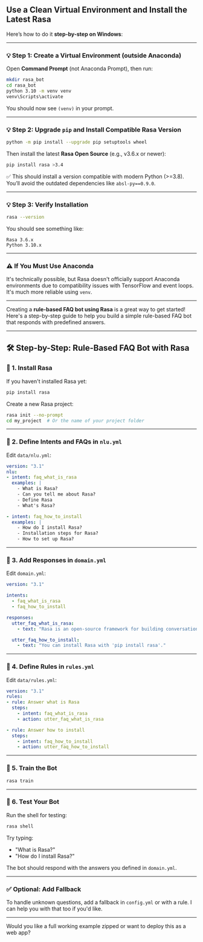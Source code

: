  ## Use a Clean Virtual Environment and Install the Latest Rasa

Here’s how to do it **step-by-step on Windows**:

---

### 💡 Step 1: Create a Virtual Environment (outside Anaconda)

Open **Command Prompt** (not Anaconda Prompt), then run:

```bash
mkdir rasa_bot
cd rasa_bot
python 3.10 -m venv venv
venv\Scripts\activate
```

You should now see `(venv)` in your prompt.

---

### 💡 Step 2: Upgrade `pip` and Install Compatible Rasa Version

```bash
python -m pip install --upgrade pip setuptools wheel
```

Then install the latest **Rasa Open Source** (e.g., v3.6.x or newer):

```bash
pip install rasa >3.4
```

✅ This should install a version compatible with modern Python (>=3.8). You’ll avoid the outdated dependencies like `absl-py==0.9.0`.

---

### 💡 Step 3: Verify Installation

```bash
rasa --version
```

You should see something like:

```
Rasa 3.6.x
Python 3.10.x
```

---

### ⚠️ If You Must Use Anaconda

It's technically possible, but Rasa doesn't officially support Anaconda environments due to compatibility issues with TensorFlow and event loops. It's much more reliable using `venv`.

---


Creating a **rule-based FAQ bot using Rasa** is a great way to get started! Here's a step-by-step guide to help you build a simple rule-based FAQ bot that responds with predefined answers.

---

## 🛠️ Step-by-Step: Rule-Based FAQ Bot with Rasa

### 🧰 1. **Install Rasa**

If you haven't installed Rasa yet:

```bash
pip install rasa
```

Create a new Rasa project:

```bash
rasa init --no-prompt
cd my_project  # Or the name of your project folder
```

---

### 📁 2. **Define Intents and FAQs in `nlu.yml`**

Edit `data/nlu.yml`:

```yaml
version: "3.1"
nlu:
- intent: faq_what_is_rasa
  examples: |
    - What is Rasa?
    - Can you tell me about Rasa?
    - Define Rasa
    - What's Rasa?

- intent: faq_how_to_install
  examples: |
    - How do I install Rasa?
    - Installation steps for Rasa?
    - How to set up Rasa?
```

---

### 💬 3. **Add Responses in `domain.yml`**

Edit `domain.yml`:

```yaml
version: "3.1"

intents:
  - faq_what_is_rasa
  - faq_how_to_install

responses:
  utter_faq_what_is_rasa:
    - text: "Rasa is an open-source framework for building conversational AI."

  utter_faq_how_to_install:
    - text: "You can install Rasa with 'pip install rasa'."
```

---

### 🔁 4. **Define Rules in `rules.yml`**

Edit `data/rules.yml`:

```yaml
version: "3.1"
rules:
- rule: Answer what is Rasa
  steps:
    - intent: faq_what_is_rasa
    - action: utter_faq_what_is_rasa

- rule: Answer how to install
  steps:
    - intent: faq_how_to_install
    - action: utter_faq_how_to_install
```

---

### 🧠 5. **Train the Bot**

```bash
rasa train
```

---

### 🧪 6. **Test Your Bot**

Run the shell for testing:

```bash
rasa shell
```

Try typing:

* "What is Rasa?"
* "How do I install Rasa?"

The bot should respond with the answers you defined in `domain.yml`.

---

### ✅ Optional: Add Fallback

To handle unknown questions, add a fallback in `config.yml` or with a rule. I can help you with that too if you'd like.

---

Would you like a full working example zipped or want to deploy this as a web app?
